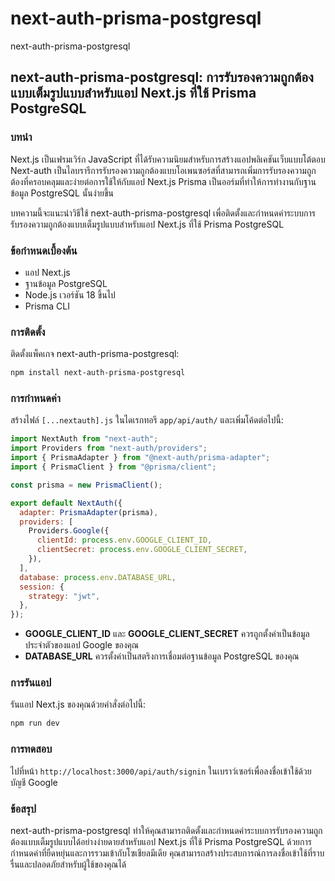 # next-auth-prisma-postgresql
next-auth-prisma-postgresql

## next-auth-prisma-postgresql: การรับรองความถูกต้องแบบเต็มรูปแบบสำหรับแอป Next.js ที่ใช้ Prisma PostgreSQL

### บทนำ

Next.js เป็นเฟรมเวิร์ก JavaScript ที่ได้รับความนิยมสำหรับการสร้างแอปพลิเคชันเว็บแบบโต้ตอบ Next-auth เป็นไลบรารีการรับรองความถูกต้องแบบโอเพนซอร์สที่สามารถเพิ่มการรับรองความถูกต้องที่ครอบคลุมและง่ายต่อการใช้ให้กับแอป Next.js Prisma เป็นออร์มที่ทำให้การทำงานกับฐานข้อมูล PostgreSQL นั้นง่ายขึ้น

บทความนี้จะแนะนำวิธีใช้ next-auth-prisma-postgresql เพื่อติดตั้งและกำหนดค่าระบบการรับรองความถูกต้องแบบเต็มรูปแบบสำหรับแอป Next.js ที่ใช้ Prisma PostgreSQL

### ข้อกำหนดเบื้องต้น

* แอป Next.js
* ฐานข้อมูล PostgreSQL
* Node.js เวอร์ชัน 18 ขึ้นไป
* Prisma CLI

### การติดตั้ง

ติดตั้งแพ็คเกจ next-auth-prisma-postgresql:

```sh
npm install next-auth-prisma-postgresql
```

### การกำหนดค่า

สร้างไฟล์ `[...nextauth].js` ในไดเรกทอรี `app/api/auth/` และเพิ่มโค้ดต่อไปนี้:

```js
import NextAuth from "next-auth";
import Providers from "next-auth/providers";
import { PrismaAdapter } from "@next-auth/prisma-adapter";
import { PrismaClient } from "@prisma/client";

const prisma = new PrismaClient();

export default NextAuth({
  adapter: PrismaAdapter(prisma),
  providers: [
    Providers.Google({
      clientId: process.env.GOOGLE_CLIENT_ID,
      clientSecret: process.env.GOOGLE_CLIENT_SECRET,
    }),
  ],
  database: process.env.DATABASE_URL,
  session: {
    strategy: "jwt",
  },
});
```

* **GOOGLE_CLIENT_ID** และ **GOOGLE_CLIENT_SECRET** ควรถูกตั้งค่าเป็นข้อมูลประจำตัวของแอป Google ของคุณ
* **DATABASE_URL** ควรตั้งค่าเป็นสตริงการเชื่อมต่อฐานข้อมูล PostgreSQL ของคุณ

### การรันแอป

รันแอป Next.js ของคุณด้วยคำสั่งต่อไปนี้:

```sh
npm run dev
```

### การทดสอบ

ไปที่หน้า `http://localhost:3000/api/auth/signin` ในเบราว์เซอร์เพื่อลงชื่อเข้าใช้ด้วยบัญชี Google

### ข้อสรุป

next-auth-prisma-postgresql ทำให้คุณสามารถติดตั้งและกำหนดค่าระบบการรับรองความถูกต้องแบบเต็มรูปแบบได้อย่างง่ายดายสำหรับแอป Next.js ที่ใช้ Prisma PostgreSQL ด้วยการกำหนดค่าที่ยืดหยุ่นและการรวมเข้ากับโซเชียลมีเดีย คุณสามารถสร้างประสบการณ์การลงชื่อเข้าใช้ที่ราบรื่นและปลอดภัยสำหรับผู้ใช้ของคุณได้